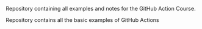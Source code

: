 Repository containing all examples and notes for the GitHub Action Course.

Repository contains all the basic examples of GitHub Actions